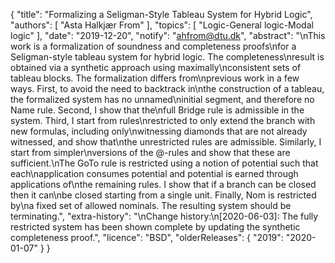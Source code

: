 {
    "title": "Formalizing a Seligman-Style Tableau System for Hybrid Logic",
    "authors": [
        "Asta Halkjær From"
    ],
    "topics": [
        "Logic-General logic-Modal logic"
    ],
    "date": "2019-12-20",
    "notify": "ahfrom@dtu.dk",
    "abstract": "\nThis work is a formalization of soundness and completeness proofs\nfor a Seligman-style tableau system for hybrid logic. The completeness\nresult is obtained via a synthetic approach using maximally\nconsistent sets of tableau blocks. The formalization differs from\nprevious work in a few ways. First, to avoid the need to backtrack in\nthe construction of a tableau, the formalized system has no unnamed\ninitial segment, and therefore no Name rule. Second, I show that the\nfull Bridge rule is admissible in the system. Third, I start from rules\nrestricted to only extend the branch with new formulas, including only\nwitnessing diamonds that are not already witnessed, and show that\nthe unrestricted rules are admissible. Similarly, I start from simpler\nversions of the @-rules and show that these are sufficient.\nThe GoTo rule is restricted using a notion of potential such that each\napplication consumes potential and potential is earned through applications of\nthe remaining rules. I show that if a branch can be closed then it can\nbe closed starting from a single unit. Finally, Nom is restricted by\na fixed set of allowed nominals. The resulting system should be terminating.",
    "extra-history": "\nChange history:\n[2020-06-03]: The fully restricted system has been shown complete by updating the synthetic completeness proof.",
    "licence": "BSD",
    "olderReleases": {
        "2019": "2020-01-07"
    }
}